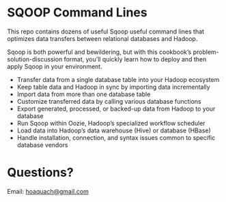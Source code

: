# SQOOP Command Lines

This repo contains dozens of useful Sqoop useful command lines that optimizes data transfers between relational databases and Hadoop.

Sqoop is both powerful and bewildering, but with this cookbook’s problem-solution-discussion format, you’ll quickly learn how to deploy and then apply Sqoop in your environment. 

- Transfer data from a single database table into your Hadoop ecosystem
- Keep table data and Hadoop in sync by importing data incrementally
- Import data from more than one database table
- Customize transferred data by calling various database functions
- Export generated, processed, or backed-up data from Hadoop to your database
- Run Sqoop within Oozie, Hadoop’s specialized workflow scheduler
- Load data into Hadoop’s data warehouse (Hive) or database (HBase)
- Handle installation, connection, and syntax issues common to specific database vendors

# Questions?

Email: [hoaquach@gmail.com](mailto:hoaquach@gmail.com)